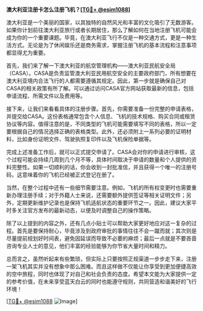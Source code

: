 **澳大利亚注册卡怎么注册飞机？[[TG💪+ @esim1088](https://t.me/s/esim1088)]**

澳大利亚是一个美丽的国家，以其独特的自然风光和丰富的文化吸引了无数游客。如果你计划前往澳大利亚旅行或者长期居住，那么了解如何在当地注册飞机可能会成为你的一个重要课题。毕竟，在澳大利亚飞行不仅是一种交通方式，更是一种生活方式。无论是为了休闲娱乐还是商务需求，掌握注册飞机的基本流程和注意事项都显得尤为重要。

首先，我们来了解一下澳大利亚的航空管理机构——澳大利亚民航安全局（CASA）。CASA是负责监管澳大利亚民用航空安全的主要政府部门，所有想要在澳大利亚境内合法飞行的人都需要遵循其规定。因此，第一步就是确保自己对CASA的相关政策有所了解。可以通过访问CASA官方网站获取最新的信息，包括申请流程、所需文件以及费用等。

接下来，让我们来看看具体的注册步骤。首先，你需要准备一份完整的申请表格，并提交给CASA。这份表格通常包含个人信息、飞机的技术规格、购买合同或租赁协议等内容。值得注意的是，不同类型的飞机可能需要填写不同的表格，所以一定要根据自己的情况选择正确的表格类型。此外，还必须附上一系列必要的证明材料，比如身份证明文件、驾驶执照复印件以及飞机保险单据等。

完成上述准备工作后，就可以正式提交申请了。CASA会对你的申请进行审核，这个过程可能会持续几周到几个月不等，具体时间取决于申请的数量和个人提供的资料完整性。如果一切顺利的话，你会收到一封批准信，并且获得一个唯一的注册号码，这意味着你的飞机已经被正式登记在册了。

当然，在整个过程中还有一些细节需要注意。例如，飞机的所有权变更时也需要重新办理注册手续；对于外籍人士来说，还需要额外提供签证等相关证明文件；另外，定期更新维护记录也是保持飞机适航状态的重要环节之一。因此，建议大家平时多关注官方发布的最新动态，以便及时调整自己的操作策略。

除了以上提到的内容之外，还有几点小贴士可以帮助大家更好地应对这一复杂的过程。首先是要保持耐心，毕竟涉及到政府审批的事情往往不会一蹴而就；其次则是尽量提前规划好时间表，避免因延误而导致不必要的麻烦；最后一点就是不要吝啬咨询专业人士的意见，他们丰富的经验能够为你节省大量时间和精力。

总而言之，虽然听起来有些繁琐，但实际上只要按照正规渠道一步步走下来，注册一架飞机其实并没有想象中那么困难。而且这样做不仅能让你享受到更加便捷高效的空中旅程，同时也体现了对自己和社会负责的态度。希望本文能为大家提供一定的参考价值，在未来享受蓝天白云的同时也能遵守规则，共同营造和谐美好的飞行环境！

[[TG💪+ @esim1088](https://t.me/s/esim1088) ![Image](https://i.postimg.cc/4NQfJmqS/Snipaste-2025-05-13-00-14-12.png)]